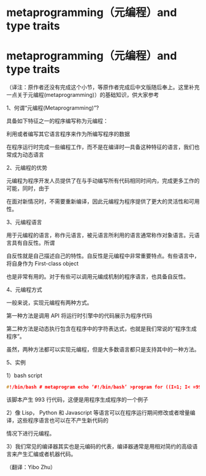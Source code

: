 # metaprogramming（元编程）and type traits

# metaprogramming（元编程）and type traits

（译注：原作者还没有完成这个小节，等原作者完成后中文版随后奉上。这里补充一点关于元编程(metaprogramming)）的基础知识，供大家参考

1、何谓“元编程(Metaprogramming)”?

具备如下特征之一的程序编写称为元编程：

利用或者编写其它语言程序来作为所编写程序的数据

在程序运行时完成一些编程工作，而不是在编译时—具备这种特征的语言，我们也常成为动态语言

2、元编程的优势

元编程为程序开发人员提供了在与手动编写所有代码相同时间内，完成更多工作的可能，同时，由于

在面对新情况时，不需要重新编译，因此元编程为程序提供了更大的灵活性和可用性。

3、元编程语言

用于元编程的语言，称作元语言，被元语言所利用的语言通常称作对象语言。元语言具有自反性。所谓

自反性就是自己描述自己的特性。自反性是元编程中非常重要特点。有些语言中，将自身作为 First-class object

也是非常有用的。对于有些可以调用元编成机制的程序语言，也具备自反性。

4、元编程方式

一般来说，实现元编程有两种方式。

第一种方法是调用 API 将运行时引擎中的代码展示为程序代码

第二种方法是动态执行包含在程序中的字符表达式，也就是我们常说的“程序生成程序”。

虽然，两种方法都可以实现元编程，但是大多数语言都只是支持其中的一种方法。

5、实例

1）bash script

```cpp
#!/bin/bash # metaprogram echo ‘#!/bin/bash’ >program for ((I=1; I< =992; I++)) do echo "echo $I" >>program done chmod +x program 
```

该脚本产生 993 行代码，这便是用程序生成程序的一个例子

2）像 Lisp， Python 和 Javascript 等语言可以在程序运行期间修改或者增量编译，这些程序语言也可以在不产生新代码的

情况下进行元编程。

3）我们常见的编译器其实也是元编码的代表，编译器通常是用相对简约的高级语言来产生汇编或者机器代码。

（翻译：Yibo Zhu）